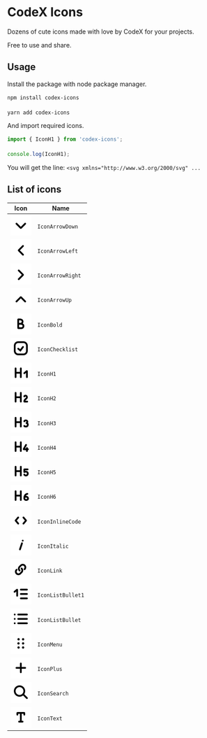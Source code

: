 # CodeX Icons

Dozens of cute icons made with love by CodeX for your projects.

Free to use and share.

## Usage

Install the package with node package manager.  

```sh
npm install codex-icons

yarn add codex-icons
```

And import required icons.

```js
import { IconH1 } from 'codex-icons';

console.log(IconH1);
```

You will get the line: `<svg xmlns="http://www.w3.org/2000/svg" ...`

## List of icons

<!-- DO NOT EDIT THE FOLLOWING SECTION MANUALLY -->
<!-- BEGIN TABLE_OF_ICONS -->
| Icon | Name |
| --- | --- |
| ![IconArrowDown](./dist/icons/IconArrowDown.svg) | `IconArrowDown` |
| ![IconArrowLeft](./dist/icons/IconArrowLeft.svg) | `IconArrowLeft` |
| ![IconArrowRight](./dist/icons/IconArrowRight.svg) | `IconArrowRight` |
| ![IconArrowUp](./dist/icons/IconArrowUp.svg) | `IconArrowUp` |
| ![IconBold](./dist/icons/IconBold.svg) | `IconBold` |
| ![IconChecklist](./dist/icons/IconChecklist.svg) | `IconChecklist` |
| ![IconH1](./dist/icons/IconH1.svg) | `IconH1` |
| ![IconH2](./dist/icons/IconH2.svg) | `IconH2` |
| ![IconH3](./dist/icons/IconH3.svg) | `IconH3` |
| ![IconH4](./dist/icons/IconH4.svg) | `IconH4` |
| ![IconH5](./dist/icons/IconH5.svg) | `IconH5` |
| ![IconH6](./dist/icons/IconH6.svg) | `IconH6` |
| ![IconInlineCode](./dist/icons/IconInlineCode.svg) | `IconInlineCode` |
| ![IconItalic](./dist/icons/IconItalic.svg) | `IconItalic` |
| ![IconLink](./dist/icons/IconLink.svg) | `IconLink` |
| ![IconListBullet1](./dist/icons/IconListBullet1.svg) | `IconListBullet1` |
| ![IconListBullet](./dist/icons/IconListBullet.svg) | `IconListBullet` |
| ![IconMenu](./dist/icons/IconMenu.svg) | `IconMenu` |
| ![IconPlus](./dist/icons/IconPlus.svg) | `IconPlus` |
| ![IconSearch](./dist/icons/IconSearch.svg) | `IconSearch` |
| ![IconText](./dist/icons/IconText.svg) | `IconText` |
<!-- END TABLE_OF_ICONS -->
